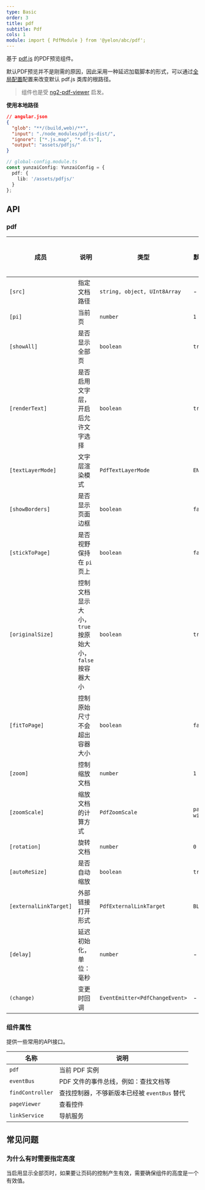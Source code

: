 ```yaml
---
type: Basic
order: 3
title: pdf
subtitle: Pdf
cols: 1
module: import { PdfModule } from '@yelon/abc/pdf';
---
```


基于 [pdf.js](https://mozilla.github.io/pdf.js/) 的PDF预览组件。

默认PDF预览并不是刚需的原因，因此采用一种延迟加载脚本的形式，可以通过[全局配置](/docs/global-config)配置来改变默认 pdf.js 类库的根路径。

> 组件也是受 [ng2-pdf-viewer](https://github.com/VadimDez/ng2-pdf-viewer) 启发。

**使用本地路径**

```json
// angular.json
{
  "glob": "**/(build,web)/**",
  "input": "./node_modules/pdfjs-dist/",
  "ignore": ["*.js.map", "*.d.ts"],
  "output": "assets/pdfjs/"
}
```

```ts
// global-config.module.ts
const yunzaiConfig: YunzaiConfig = {
  pdf: {
    lib: '/assets/pdfjs/'
  }
};
```

## API

### pdf

| 成员 | 说明 | 类型 | 默认值 | 全局配置 |
|----|----|----|-----|------|
| `[src]` | 指定文档路径 | `string, object, UInt8Array` | - | - |
| `[pi]` | 当前页 | `number` | `1` | - |
| `[showAll]` | 是否显示全部页 | `boolean` | `true` | ✅ |
| `[renderText]` | 是否启用文字层，开启后允许文字选择 | `boolean` | `true` | ✅ |
| `[textLayerMode]` | 文字层渲染模式 | `PdfTextLayerMode` | `ENABLE` | - |
| `[showBorders]` | 是否显示页面边框 | `boolean` | `false` | ✅ |
| `[stickToPage]` | 是否视野保持在 `pi` 页上 | `boolean` | `false` | - |
| `[originalSize]` | 控制文档显示大小，`true` 按原始大小，`false` 按容器大小 | `boolean` | `true` | ✅ |
| `[fitToPage]` | 控制原始尺寸不会超出容器大小 | `boolean` | `false` | ✅ |
| `[zoom]` | 控制缩放文档 | `number` | `1` | - |
| `[zoomScale]` | 缩放文档的计算方式 | `PdfZoomScale` | `page-width` | - |
| `[rotation]` | 旋转文档 | `number` | `0` | - |
| `[autoReSize]` | 是否自动缩放 | `boolean` | `true` | ✅ |
| `[externalLinkTarget]` | 外部链接打开形式 | `PdfExternalLinkTarget` | `BLANK` | - |
| `[delay]` | 延迟初始化，单位：毫秒 | `number` | - | - |
| `(change)` | 变更时回调 | `EventEmitter<PdfChangeEvent>` | - | - |

### 组件属性

提供一些常用的API接口。

| 名称 | 说明 |
| --- | ---- |
| `pdf` | 当前 PDF 实例 |
| `eventBus` | PDF 文件的事件总线，例如：查找文档等 |
| `findController` | 查找控制器，不够新版本已经被 `eventBus` 替代 |
| `pageViewer` | 查看控件 |
| `linkService` | 导航服务 |

## 常见问题

### 为什么有时需要指定高度

当启用显示全部页时，如果要让页码的控制产生有效，需要确保组件的高度是一个有效值。
